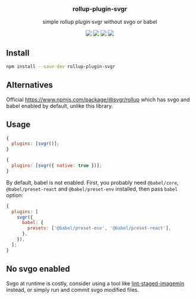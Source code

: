 <h3 align="center">
  rollup-plugin-svgr
</h3>

<p align="center">
  simple rollup plugin svgr without svgo or babel
</p>

<p align="center">
  <a href="https://npmjs.org/package/rollup-plugin-svgr"><img src="https://img.shields.io/npm/v/rollup-plugin-svgr.svg?style=flat-square"></a>
  <a href="https://npmjs.org/package/rollup-plugin-svgr"><img src="https://img.shields.io/npm/dw/rollup-plugin-svgr.svg?style=flat-square"></a>
  <a href="https://npmjs.org/package/rollup-plugin-svgr"><img src="https://img.shields.io/node/v/rollup-plugin-svgr.svg?style=flat-square"></a>
  <a href="https://npmjs.org/package/rollup-plugin-svgr"><img src="https://img.shields.io/npm/types/rollup-plugin-svgr.svg?style=flat-square"></a>
</p>

## Install

```bash
npm install --save-dev rollup-plugin-svgr
```

## Alternatives

Official https://www.npmjs.com/package/@svgr/rollup which has svgo and babel enabled by default, unlike this library.

## Usage

```js
{
  plugins: [svgr()];
}
```

```js
{
  plugins: [svgr({ native: true })];
}
```

By default, babel is not enabled. First, you probably need `@babel/core`, `@babel/preset-react` and `@babel/preset-env` installed, then pass `babel` option:

```js
{
  plugins: [
    svgr({
      babel: {
        presets: ['@babel/preset-env', '@babel/preset-react'],
      },
    }),
  ];
}
```

## No svgo enabled

Svgo at runtime is costly, consider using a tool like [lint-staged-imagemin](https://www.npmjs.com/package/lint-staged-imagemin) instead, or simply run and commit svgo modified files.
